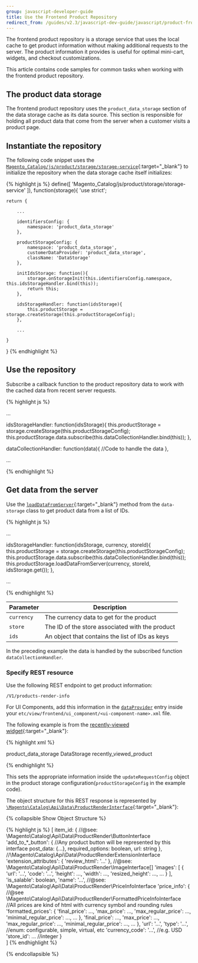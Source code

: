 ```yaml
---
group: javascript-developer-guide
title: Use the Frontend Product Repository
redirect_from: /guides/v2.3/javascript-dev-guide/javascript/product-frontend-storage.html
---
```


The frontend product repository is a storage service that uses the local cache to get product information without making additional requests to the server.
The product information it provides is useful for optimal mini-cart, widgets, and checkout customizations.

This article contains code samples for common tasks when working with the frontend product repository.

## The product data storage

The frontend product repository uses the `product_data_storage` section of the data storage cache as its data source.
This section is responsible for holding all product data that come from the server when a customer visits a product page.

## Instantiate the repository

The following code snippet uses the [`Magento_Catalog/js/product/storage/storage-service`][storage-service]{:target="\_blank"} to initialize the repository when the data storage cache itself initializes:

{% highlight js %}
define([
    'Magento_Catalog/js/product/storage/storage-service'
]), function(storage){
    'use strict';

```
return {

    ...

    identifiersConfig: {
        namespace: 'product_data_storage'
    },

    productStorageConfig: {
        namespace: 'product_data_storage',
        customerDataProvider: 'product_data_storage',
        className: 'DataStorage'
    },

    initIdsStorage: function(){
        storage.onStorageInit(this.identifiersConfig.namespace, this.idsStorageHandler.bind(this));
        return this;
    },

    idsStorageHandler: function(idsStorage){
        this.productStorage = storage.createStorage(this.productStorageConfig);
    },

    ...

}
```

}
{% endhighlight %}

## Use the repository

Subscribe a callback function to the product repository data to work with the cached data from recent server requests.

{% highlight js %}

...

idsStorageHandler: function(idsStorage){
    this.productStorage = storage.createStorage(this.productStorageConfig);
    this.productStorage.data.subscribe(this.dataCollectionHandler.bind(this));
},

dataCollectionHandler: function(data){
    //Code to handle the data
},

...

{% endhighlight %}

## Get data from the server

Use the [`loadDataFromServer`][load-data-from-server]{:target="\_blank"} method from the `data-storage` class to get product data from a list of IDs. 

{% highlight js %}

...

idsStorageHandler: function(idsStorage, currency, storeId){
    this.productStorage = storage.createStorage(this.productStorageConfig);
    this.productStorage.data.subscribe(this.dataCollectionHandler.bind(this));
    this.productStorage.loadDataFromServer(currency, storeId, idsStorage.get());
},

...

{% endhighlight %}

| Parameter  | Description                                     |
| ---------- | ----------------------------------------------- |
| `currency` | The currency data to get for the product        |
| `store`    | The ID of the store associated with the product |
| `ids`      | An object that contains the list of IDs as keys |

In the preceding example the data is handled by the subscribed function `dataCollectionHandler`.

### Specify REST resource

Use the following REST endpoint to get product information: 

`/V1/products-render-info`

For UI Components, add this information in the [`dataProvider`][datasource-component] entry inside your `etc/view/frontend/ui_component/<ui-component-name>.xml` file.

The following example is from the [recently-viewed widget][recently-viewed-widget]{:target="\_blank"}:

{% highlight xml %}

<argument name="dataProvider" xsi:type="configurableObject">
    <argument name="data" xsi:type="array">
        <item name="config" xsi:type="array">
            <item name="productStorageConfig" xsi:type="array">
                <item name="namespace" xsi:type="string">product_data_storage</item>
                <item name="className" xsi:type="string">DataStorage</item>
                <item name="updateRequestConfig" xsi:type="array">
                    <item name="url" xsi:type="serviceUrl" path="/products-render-info"/>
                </item>
            </item>
            <item name="identifiersConfig" xsi:type="array">
              <item name="namespace" xsi:type="string">recently_viewed_product</item>
            </item>
        </item>
    </argument>
</argument>

{% endhighlight %}

This sets the appropriate information inside the `updateRequestConfig` object in the product storage configuration(`productStorageConfig` in the example code).

The object structure for this REST response is represented by [`\Magento\Catalog\Api\Data\ProductRenderInterface`][product-render-interface]{:target="\_blank"}:

{% collapsible Show Object Structure %}

{% highlight js %}
\[
   item_id: {
        //@see: \\Magento\\Catalog\\Api\\Data\\ProductRender\\ButtonInterface
        'add_to_\*\_button': { //Any product button will be represented by this interface 
            post_data: {...},
            required_options: boolean,
            url: string
        },
        //\\Magento\\Catalog\\Api\\Data\\ProductRenderExtensionInterface
        'extension_attributes': {
            'review_html': '...'
        },
        //@see: \\Magento\\Catalog\\Api\\Data\\ProductRender\\ImageInterface\[]
        'images': [
            {
                'url': '...',
                'code': '...',
                'height': ...,
                'width': ...,
                'resized_height': ...,
                ...
            }
        ],
        'is_salable': boolean,
        'name': '...',
        //@see: \\Magento\\Catalog\\Api\\Data\\ProductRender\\PriceInfoInterface
        'price_info': {
            //@see \\Magento\\Catalog\\Api\\Data\\ProductRender\\FormattedPriceInfoInterface
            //All prices are kind of html with currency symbol and rounding rules
            'formatted_prices': {
                'final_price': ...,
                'max_price': ...,
                'max_regular_price': ...,
                'minimal_regular_price': ...,
                ...
            },
            'final_price': ...,
            'max_price': ...,
            'max_regular_price': ...,
            'minimal_regular_price': ...,
            ...
        },
        'url': '...',
        'type': '...', //enum: configurable, simple, virtual, etc
        'currency_code': '...', //e.g. USD
        'store_id': ... //integer
   }  
]
{% endhighlight %}

{% endcollapsible %}

[datasource-component]: {{page.baseurl}}/ui-components/concepts/datasource-component.html

[recently-viewed-widget]: {{site.mage2200url}}app/code/Magento/Catalog/view/frontend/ui_component/widget_recently_viewed.xml

[product-render-interface]: {{site.mage2200url}}app/code/Magento/Catalog/Api/Data/ProductRenderInterface.php

[storage-service]: {{site.mage2200url}}app/code/Magento/Catalog/view/frontend/web/js/product/storage/storage-service.js

[load-data-from-server]: {{site.mage2200url}}app/code/Magento/Catalog/view/frontend/web/js/product/storage/data-storage.js#L213

